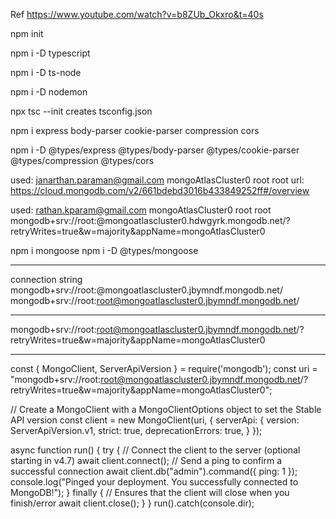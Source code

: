 Ref
https://www.youtube.com/watch?v=b8ZUb_Okxro&t=40s

npm init

npm i -D typescript 

npm i -D ts-node

npm i -D nodemon

npx tsc --init 
    creates tsconfig.json 

npm i express body-parser cookie-parser compression cors 

npm i -D @types/express @types/body-parser @types/cookie-parser @types/compression @types/cors

used: janarthan.paraman@gmail.com
mongoAtlasCluster0
root 
root 
url: 
https://cloud.mongodb.com/v2/661bdebd3016b433849252ff#/overview

used: rathan.kparam@gmail.com 
mongoAtlasCluster0
root
root 
mongodb+srv://root:<password>@mongoatlascluster0.hdwgyrk.mongodb.net/?retryWrites=true&w=majority&appName=mongoAtlasCluster0

npm i mongoose
npm i -D @types/mongoose













-----

connection string 
mongodb+srv://root:<password>@mongoatlascluster0.jbymndf.mongodb.net/
mongodb+srv://root:root@mongoatlascluster0.jbymndf.mongodb.net/

-----

mongodb+srv://root:root@mongoatlascluster0.jbymndf.mongodb.net/?retryWrites=true&w=majority&appName=mongoAtlasCluster0

-----


const { MongoClient, ServerApiVersion } = require('mongodb');
const uri = "mongodb+srv://root:root@mongoatlascluster0.jbymndf.mongodb.net/?retryWrites=true&w=majority&appName=mongoAtlasCluster0";

// Create a MongoClient with a MongoClientOptions object to set the Stable API version
const client = new MongoClient(uri, {
  serverApi: {
    version: ServerApiVersion.v1,
    strict: true,
    deprecationErrors: true,
  }
});

async function run() {
  try {
    // Connect the client to the server	(optional starting in v4.7)
    await client.connect();
    // Send a ping to confirm a successful connection
    await client.db("admin").command({ ping: 1 });
    console.log("Pinged your deployment. You successfully connected to MongoDB!");
  } finally {
    // Ensures that the client will close when you finish/error
    await client.close();
  }
}
run().catch(console.dir);
